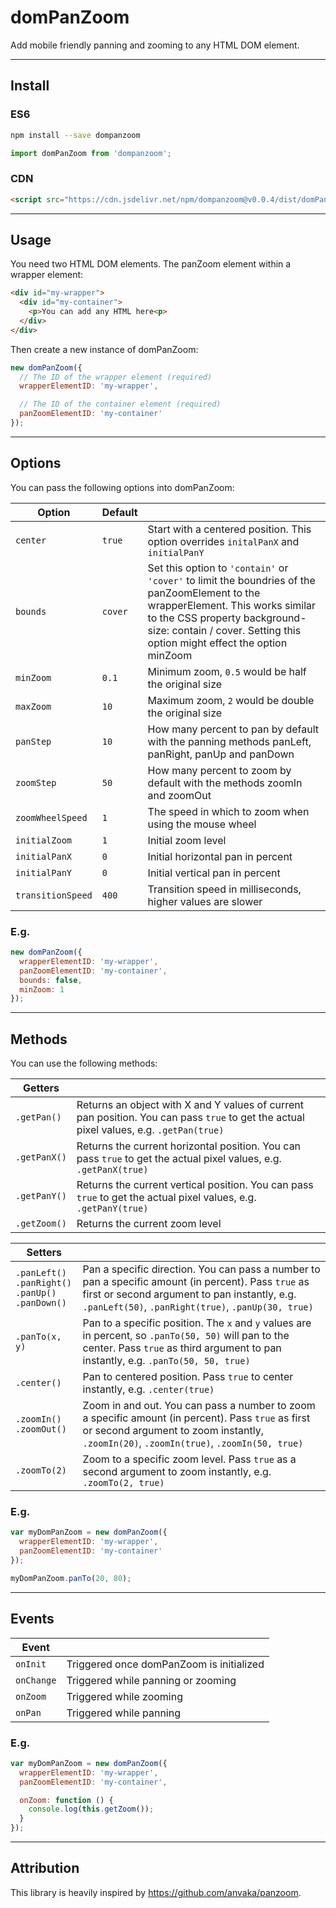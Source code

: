 # domPanZoom

Add mobile friendly panning and zooming to any HTML DOM element.

---

## Install

### ES6

```bash
npm install --save dompanzoom
```

```javascript
import domPanZoom from 'dompanzoom';
```

### CDN

```html
<script src="https://cdn.jsdelivr.net/npm/dompanzoom@v0.0.4/dist/domPanZoom.min.js"></script>
```

---

## Usage

You need two HTML DOM elements. The panZoom element within a wrapper element:

```html
<div id="my-wrapper">
  <div id="my-container">
    <p>You can add any HTML here<p>
  </div>
</div>
```

Then create a new instance of domPanZoom:

```javascript
new domPanZoom({
  // The ID of the wrapper element (required)
  wrapperElementID: 'my-wrapper',

  // The ID of the container element (required)
  panZoomElementID: 'my-container'
});
```

---

## Options

You can pass the following options into domPanZoom:

| Option | Default |  |
| --- | --- | --- |
| `center` | `true` | Start with a centered position. This option overrides `initalPanX` and `initialPanY` |
| `bounds` | `cover` | Set this option to `'contain'` or `'cover'` to limit the boundries of the panZoomElement to the wrapperElement. This works similar to the CSS property background-size: contain / cover. Setting this option might effect the option minZoom |
| `minZoom` | `0.1` | Minimum zoom, `0.5` would be half the original size |
| `maxZoom` | `10` | Maximum zoom, `2` would be double the original size |
| `panStep` | `10` | How many percent to pan by default with the panning methods panLeft, panRight, panUp and panDown |
| `zoomStep` | `50` | How many percent to zoom by default with the methods zoomIn and zoomOut |
| `zoomWheelSpeed` | `1` | The speed in which to zoom when using the mouse wheel |
| `initialZoom` | `1` | Initial zoom level |
| `initialPanX` | `0` | Initial horizontal pan in percent |
| `initialPanY` | `0` | Initial vertical pan in percent |
| `transitionSpeed` | `400` | Transition speed in milliseconds, higher values are slower |

### E.g.

```javascript
new domPanZoom({
  wrapperElementID: 'my-wrapper',
  panZoomElementID: 'my-container',
  bounds: false,
  minZoom: 1
});
```

---

## Methods

You can use the following methods:

| Getters |  |
| --- | --- |
| `.getPan()` | Returns an object with X and Y values of current pan position. You can pass `true` to get the actual pixel values, e.g. `.getPan(true)` |
| `.getPanX()` | Returns the current horizontal position. You can pass `true` to get the actual pixel values, e.g. `.getPanX(true)` |
| `.getPanY()` | Returns the current vertical position. You can pass `true` to get the actual pixel values, e.g. `.getPanY(true)` |
| `.getZoom()` | Returns the current zoom level |

| Setters |  |
| --- | --- |
| `.panLeft()`<br>`.panRight()`<br>`.panUp()`<br>`.panDown()` | Pan a specific direction. You can pass a number to pan a specific amount (in percent). Pass `true` as first or second argument to pan instantly, e.g. `.panLeft(50)`, `.panRight(true)`, `.panUp(30, true)` |
| `.panTo(x, y)` | Pan to a specific position. The `x` and `y` values are in percent, so `.panTo(50, 50)` will pan to the center. Pass `true` as third argument to pan instantly, e.g. `.panTo(50, 50, true)`
| `.center()` | Pan to centered position. Pass `true` to center instantly, e.g. `.center(true)` |
| `.zoomIn()`<br>`.zoomOut()` | Zoom in and out. You can pass a number to zoom a specific amount (in percent). Pass `true` as first or second argument to zoom instantly, `.zoomIn(20)`, `.zoomIn(true)`, `.zoomIn(50, true)` |
| `.zoomTo(2)` | Zoom to a specific zoom level. Pass `true` as a second argument to zoom instantly, e.g. `.zoomTo(2, true)` |

### E.g.

```javascript
var myDomPanZoom = new domPanZoom({
  wrapperElementID: 'my-wrapper',
  panZoomElementID: 'my-container'
});

myDomPanZoom.panTo(20, 80);
```

---

## Events

| Event |  |
| --- | --- |
| `onInit` | Triggered once domPanZoom is initialized |
| `onChange` | Triggered while panning or zooming |
| `onZoom` | Triggered while zooming |
| `onPan` | Triggered while panning |

### E.g.

```javascript
var myDomPanZoom = new domPanZoom({
  wrapperElementID: 'my-wrapper',
  panZoomElementID: 'my-container',

  onZoom: function () {
    console.log(this.getZoom());
  }
});
```

---

## Attribution

This library is heavily inspired by https://github.com/anvaka/panzoom.
